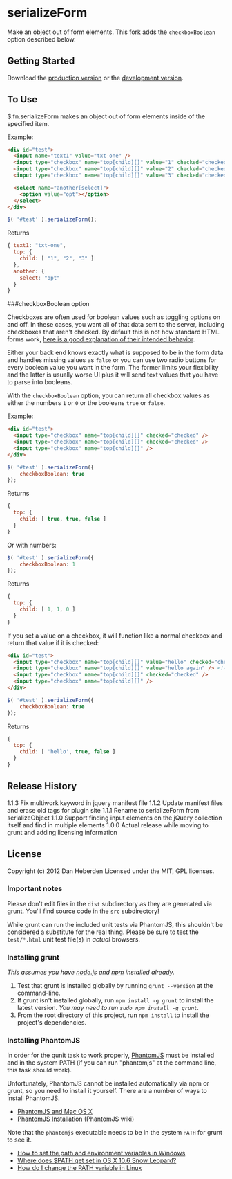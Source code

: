 # serializeForm

Make an object out of form elements. This fork adds the `checkboxBoolean` option described below.

## Getting Started
Download the [production version][min] or the [development version][max].

[min]: https://raw.github.com/danheberden/jquery-serializeForm/master/dist/serializeForm.min.js
[max]: https://raw.github.com/danheberden/jquery-serializeForm/master/dist/serializeForm.js

## To Use

$.fn.serializeForm makes an object out of form elements inside of the specified item.

Example:

```html
<div id="test">
  <input name="text1" value="txt-one" />
  <input type="checkbox" name="top[child][]" value="1" checked="checked" />
  <input type="checkbox" name="top[child][]" value="2" checked="checked" />
  <input type="checkbox" name="top[child][]" value="3" checked="checked" />

  <select name="another[select]">
    <option value="opt"></option>
  </select>
</div>
```


```javascript
$( '#test' ).serializeForm();
```

Returns

```javascript
{ text1: "txt-one",
  top: {
    child: [ "1", "2", "3" ]
  },
  another: {
    select: "opt"
  }
}
```

###checkboxBoolean option

Checkboxes are often used for boolean values such as toggling options on and off. In these cases, you want all of that data sent to the server, including checkboxes that aren't checked. By default this is not how standard HTML forms work, [here is a good explanation of their intended behavior](http://stackoverflow.com/questions/2770209/checkbox-off-value-without-javascript).

Either your back end knows exactly what is supposed to be in the form data and handles missing values as `false` or you can use two radio buttons for every boolean value you want in the form. The former limits your flexibility and the latter is usually worse UI plus it will send text values that you have to parse into booleans.

With the `checkboxBoolean` option, you can return all checkbox values as either the numbers `1` or `0` or the booleans `true` or `false`.

Example:

```html
<div id="test">
  <input type="checkbox" name="top[child][]" checked="checked" />
  <input type="checkbox" name="top[child][]" checked="checked" />
  <input type="checkbox" name="top[child][]" />
</div>
```


```javascript
$( '#test' ).serializeForm({
    checkboxBoolean: true
});
```

Returns

```javascript
{
  top: {
    child: [ true, true, false ]
  }
}
```

Or with numbers:

```javascript
$( '#test' ).serializeForm({
    checkboxBoolean: 1
});
```

Returns

```javascript
{
  top: {
    child: [ 1, 1, 0 ]
  }
}
```

If you set a value on a checkbox, it will function like a normal checkbox and return that value if it is checked:

```html
<div id="test">
  <input type="checkbox" name="top[child][]" value="hello" checked="checked" />
  <input type="checkbox" name="top[child][]" value="hello again" /> <!-- not checked -->
  <input type="checkbox" name="top[child][]" checked="checked" />
  <input type="checkbox" name="top[child][]" />
</div>
```


```javascript
$( '#test' ).serializeForm({
    checkboxBoolean: true
});
```

Returns

```javascript
{
  top: {
    child: [ 'hello', true, false ]
  }
}
```

## Release History

1.1.3 Fix multiwork keyword in jquery manifest file
1.1.2 Update manifest files and erase old tags for plugin site
1.1.1 Rename to serializeForm from serializeObject
1.1.0 Support finding input elements on the jQuery collection itself and find in multiple elements
1.0.0 Actual release while moving to grunt and adding licensing information

## License
Copyright (c) 2012 Dan Heberden
Licensed under the MIT, GPL licenses.

### Important notes
Please don't edit files in the `dist` subdirectory as they are generated via grunt. You'll find source code in the `src` subdirectory!

While grunt can run the included unit tests via PhantomJS, this shouldn't be considered a substitute for the real thing. Please be sure to test the `test/*.html` unit test file(s) in _actual_ browsers.

### Installing grunt
_This assumes you have [node.js](http://nodejs.org/) and [npm](http://npmjs.org/) installed already._

1. Test that grunt is installed globally by running `grunt --version` at the command-line.
1. If grunt isn't installed globally, run `npm install -g grunt` to install the latest version. _You may need to run `sudo npm install -g grunt`._
1. From the root directory of this project, run `npm install` to install the project's dependencies.

### Installing PhantomJS

In order for the qunit task to work properly, [PhantomJS](http://www.phantomjs.org/) must be installed and in the system PATH (if you can run "phantomjs" at the command line, this task should work).

Unfortunately, PhantomJS cannot be installed automatically via npm or grunt, so you need to install it yourself. There are a number of ways to install PhantomJS.

* [PhantomJS and Mac OS X](http://ariya.ofilabs.com/2012/02/phantomjs-and-mac-os-x.html)
* [PhantomJS Installation](http://code.google.com/p/phantomjs/wiki/Installation) (PhantomJS wiki)

Note that the `phantomjs` executable needs to be in the system `PATH` for grunt to see it.

* [How to set the path and environment variables in Windows](http://www.computerhope.com/issues/ch000549.htm)
* [Where does $PATH get set in OS X 10.6 Snow Leopard?](http://superuser.com/questions/69130/where-does-path-get-set-in-os-x-10-6-snow-leopard)
* [How do I change the PATH variable in Linux](https://www.google.com/search?q=How+do+I+change+the+PATH+variable+in+Linux)
